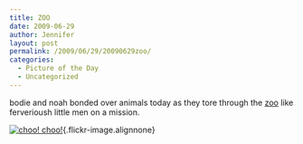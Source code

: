 ```yaml
---
title: ZOO
date: 2009-06-29
author: Jennifer
layout: post
permalink: /2009/06/29/20090629zoo/
categories:
  - Picture of the Day
  - Uncategorized
---
```

bodie and noah bonded over animals today as they tore through the [zoo](http://www.flickr.com/photos/jenniferandJennifers_photos/sets/72157620606921189/ "zoo") like ferverioush little men on a mission.

[![choo! choo!](http://farm4.static.flickr.com/3586/3674103438_0a843857ff.jpg)](http://www.flickr.com/photos/jenniferandJennifers_photos/3674103438/ "choo! choo!"){.flickr-image.alignnone}
